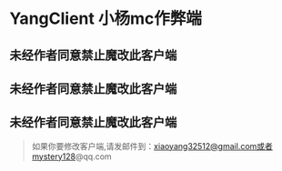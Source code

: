 # YangClient 小杨mc作弊端
## 未经作者同意禁止魔改此客户端
## 未经作者同意禁止魔改此客户端
## 未经作者同意禁止魔改此客户端
> 如果你要修改客户端,请发邮件到：xiaoyang32512@gmail.com或者mystery128@qq.com

